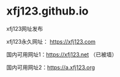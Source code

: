 # xfj123.github.io
xfj123网址发布

xfj123永久网址： https://xfj123.com

国内可用网址1：https://xfj123.net （已被墙）

国内可用网址2：https://a.xfj123.org

